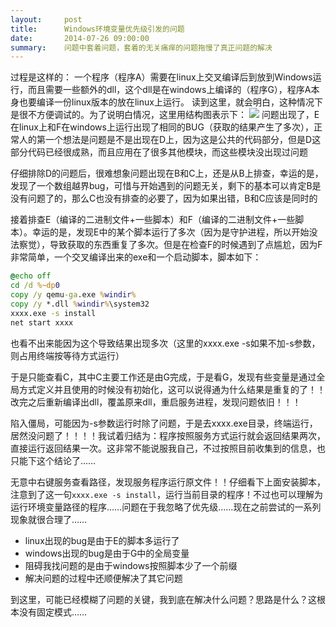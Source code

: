 ```yaml
---
layout:     post
title:      Windows环境变量优先级引发的问题
date:       2014-07-26 09:00:00
summary:    问题中套着问题，套着的无关痛痒的问题拖慢了真正问题的解决
---
```


过程是这样的：
一个程序（程序A）需要在linux上交叉编译后到放到Windows运行，而且需要一些额外的dll，这个dll是在windows上编译的（程序G），程序A本身也要编译一份linux版本的放在linux上运行。
读到这里，就会明白，这种情况下是很不方便调试的。为了说明白情况，这里用结构图表示下：
![](https://cdn.int64ago.org/a61489c4-1312-11e4-88fa-dab226542d43.jpg)
问题出现了，E在linux上和F在windows上运行出现了相同的BUG（获取的结果产生了多次），正常人的第一个想法是问题是不是出现在D上，因为这是公共的代码部分，但是D这部分代码已经很成熟，而且应用在了很多其他模块，而这些模块没出现过问题

仔细排除D的问题后，很难想象问题出现在B和C上，还是从B上排查，幸运的是，发现了一个数组越界bug，可惜与开始遇到的问题无关，剩下的基本可以肯定B是没有问题了的，那么C也没有排查的必要了，因为如果出错，B和C应该是同时的

接着排查E（编译的二进制文件+一些脚本）和F（编译的二进制文件+一些脚本）。幸运的是，发现E中的某个脚本运行了多次（因为是守护进程，所以开始没法察觉），导致获取的东西重复了多次。但是在检查F的时候遇到了点尴尬，因为F非常简单，一个交叉编译出来的exe和一个启动脚本，脚本如下：

```bat
@echo off
cd /d %~dp0
copy /y qemu-ga.exe %windir%
copy /y *.dll %windir%\system32
xxxx.exe -s install
net start xxxx
```

也看不出来能因为这个导致结果出现多次（这里的xxxx.exe -s如果不加-s参数，则占用终端按等待方式运行）

于是只能查看C，其中C主要工作还是由G完成，于是看G，发现有些变量是通过全局方式定义并且使用的时候没有初始化，这可以说得通为什么结果是重复的了！！改完之后重新编译出dll，覆盖原来dll，重启服务进程，发现问题依旧！！！

陷入僵局，可能因为-s参数运行时除了问题，于是去xxxx.exe目录，终端运行，居然没问题了！！！！我试着归结为：程序按照服务方式运行就会返回结果两次，直接运行返回结果一次。这非常不能说服我自己，不过按照目前收集到的信息，也只能下这个结论了……

无意中右键服务查看路径，发现服务程序运行原文件！！仔细看下上面安装脚本，注意到了这一句`xxxx.exe -s install`，运行当前目录的程序！不过也可以理解为运行环境变量路径的程序……问题在于我忽略了优先级……现在之前尝试的一系列现象就很合理了……

 - linux出现的bug是由于E的脚本多运行了
 - windows出现的bug是由于G中的全局变量
 - 阻碍我找问题的是由于windows按照脚本少了一个前缀
 - 解决问题的过程中还顺便解决了其它问题

到这里，可能已经模糊了问题的关键，我到底在解决什么问题？思路是什么？这根本没有固定模式……
 
